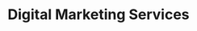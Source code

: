 ---
layout: nav
collection: service
title: Digital Marketing Services
description: Improve your website and online business growth with powerful services that guarantee to grow your business online.
---